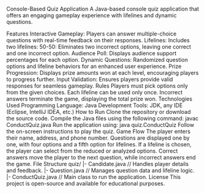 Console-Based Quiz Application
A Java-based console quiz application that offers an engaging gameplay experience with lifelines and dynamic questions.

Features
Interactive Gameplay: Players can answer multiple-choice questions with real-time feedback on their responses.
Lifelines: Includes two lifelines:
50-50: Eliminates two incorrect options, leaving one correct and one incorrect option.
Audience Poll: Displays audience support percentages for each option.
Dynamic Questions: Randomized question options and lifeline behaviors for an enhanced user experience.
Prize Progression: Displays prize amounts won at each level, encouraging players to progress further.
Input Validation: Ensures players provide valid responses for seamless gameplay.
Rules
Players must pick options only from the given choices.
Each lifeline can be used only once.
Incorrect answers terminate the game, displaying the total prize won.
Technologies Used
Programming Language: Java
Development Tools: JDK, any IDE (Eclipse, IntelliJ IDEA, etc.)
How to Run
Clone the repository or download the source code.
Compile the Java files using the following command:
javac ConductQuiz.java
Run the application using:
java quiz.ConductQuiz
Follow the on-screen instructions to play the quiz.
Game Flow
The player enters their name, address, and phone number.
Questions are displayed one by one, with four options and a fifth option for lifelines.
If a lifeline is chosen, the player can select from the reduced or analyzed options.
Correct answers move the player to the next question, while incorrect answers end the game.
File Structure
quiz/
  |- Candidate.java  // Handles player details and feedback.
  |- Question.java   // Manages question data and lifeline logic.
  |- ConductQuiz.java // Main class to run the application.
License
This project is open-source and available for educational purposes.
